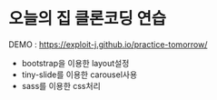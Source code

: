 # 오늘의 집 클론코딩 연습

DEMO : https://exploit-j.github.io/practice-tomorrow/

* bootstrap을 이용한 layout설정
* tiny-slide를 이용한 carousel사용
* sass를 이용한 css처리
